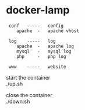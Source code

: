 # docker-lamp  
```  
 conf   -----   config  
    apache  -   apache vhost  
  
 log    -----   log  
    apache  -   apache log  
    mysql   -   mysql log  
    php     -   php log  
   
 www    -----   website  
 ```  
  
 start the container  
 ./up.sh  
  
 close the container  
 ./down.sh  